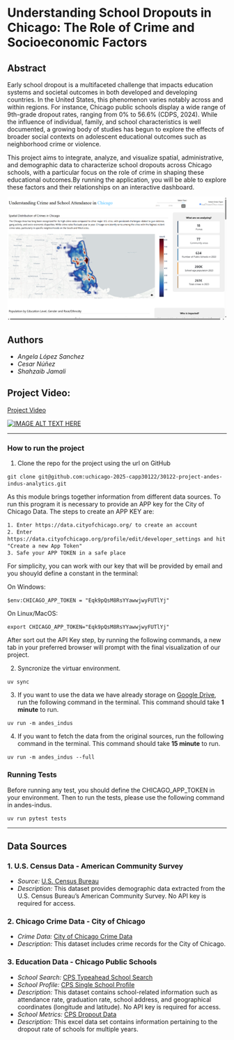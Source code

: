 # Understanding School Dropouts in Chicago: The Role of Crime and Socioeconomic Factors

## Abstract
Early school dropout is a multifaceted challenge that impacts education systems and societal outcomes in both developed and developing countries. In the United States, this phenomenon varies notably across and within regions. For instance, Chicago public schools display a wide range of 9th-grade dropout rates, ranging from 0% to 56.6% (CDPS, 2024). While the influence of individual, family, and school characteristics is well documented, a growing body of studies has begun to explore the effects of broader social contexts on adolescent educational outcomes such as neighborhood crime or violence. 

This project aims to integrate, analyze, and visualize spatial, administrative, and demographic data to characterize school dropouts across Chicago schools, with a particular focus on the role of crime in shaping these educational outcomes.By running the application, you will be able to explore these factors and their relationships on an interactive dashboard.

![screenshot](images/project_screenshot.png)

## Authors
- *Angela López Sanchez*
- *Cesar Núñez*
- *Shahzaib Jamali*


## Project Video:
[Project Video](https://youtu.be/aOXfe6JOBbc) 

[![IMAGE ALT TEXT HERE](https://img.youtube.com/vi/aOXfe6JOBbc/0.jpg)](https://www.youtube.com/watch?v=aOXfe6JOBbc)

***
### How to run the project

1. Clone the repo for the project using the url on GitHub
```
git clone git@github.com:uchicago-2025-capp30122/30122-project-andes-indus-analytics.git
```
As this module brings together information from different data sources. To run this program it is necessary to provide an APP key for the City of Chicago Data.
The steps to create an APP KEY are:

    1. Enter https://data.cityofchicago.org/ to create an account
    2. Enter https://data.cityofchicago.org/profile/edit/developer_settings and hit "Create a new App Token"
    3. Safe your APP TOKEN in a safe place 

For simplicity, you can work with our key that will be provided by email and you shouyld define a constant in the terminal:

On Windows: 
```
$env:CHICAGO_APP_TOKEN = "Eqk9pQsM8RsYYawwjwyFUTlYj"
```
On Linux/MacOS:
```
export CHICAGO_APP_TOKEN="Eqk9pQsM8RsYYawwjwyFUTlYj"
```

After sort out the API Key step, by running the following commands, a new tab in your preferred browser will prompt with the final visualization of our project. 

2. Syncronize the virtuar environment.
```
uv sync
```
3. If you want to use the data we have already storage on [Google Drive](https://drive.google.com/drive/folders/1Xw6wfJzPkBWHGvuAjtEUTKerQygmDidL), run the following command in the terminal. This command should take <b>1 minute</b> to run.
```
uv run -m andes_indus
```
4. If you want to fetch the data from the original sources, run the following command in the terminal. This command should take <b>15 minute</b> to run.
```
uv run -m andes_indus --full
```
### Running Tests

Before running any test, you should define the CHICAGO_APP_TOKEN in your environment. Then to run the tests, please use the following command in andes-indus.

```
uv run pytest tests
```
***

## Data Sources

### 1. U.S. Census Data - American Community Survey
- *Source:* [U.S. Census Bureau](https://www.census.gov/data/developers/data-sets/census-microdata-api.html)
- *Description:* This dataset provides demographic data extracted from the U.S. Census Bureau’s American Community Survey. No API key is required for access.

### 2. Chicago Crime Data - City of Chicago
- *Crime Data:* [City of Chicago Crime Data](https://dev.socrata.com/foundry/data.cityofchicago.ls/ijzp-q8t2)
- *Description:* This dataset includes crime records for the City of Chicago. 

### 3. Education Data - Chicago Public Schools
- *School Search:* [CPS Typeahead School Search](https://api.cps.edu/schoolprofile/Help/Api/GET-CPS-TypeaheadSchoolSearch_SearchValue)
- *School Profile:* [CPS Single School Profile](https://api.cps.edu/schoolprofile/Help/Api/GET-CPS-SingleSchoolProfile_SchoolID)
- *Description:* This dataset contains school-related information such as attendance rate, graduation rate, school address, and geographical coordinates (longitude and latitude). No API key is required for access.
- *School Metrics:* [CPS Dropout Data](https://www.cps.edu/about/district-data/metrics/)
- *Description:* This excel data set contains information pertaining to the dropout rate of schools for multiple years.
